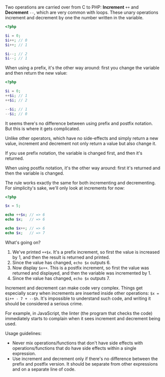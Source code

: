 
Two operations are carried over from C to PHP: **Increment** `++` and **Decrement** `--`, which are very common with loops. These unary operations increment and decrement by one the number written in the variable.

```php
<?php

$i = 0;
$i++; // 0
$i++; // 1

$i--; // 2
$i--; // 1
```

When using a prefix, it's the other way around: first you change the variable and then return the new value:

```php
<?php

$i = 0;
++$i; // 1
++$i; // 2

--$i; // 1
--$i; // 0
```

It seems there's no difference between using prefix and postfix notation. But this is where it gets complicated.

Unlike other operators, which have no side-effects and simply return a new value, increment and decrement not only return a value but also change it.

If you use prefix notation, the variable is changed first, and then it's returned.

When using postfix notation, it's the other way around: first it's returned and then the variable is changed.

The rule works exactly the same for both incrementing and decrementing.  For simplicity's sake, we'll only look at increments for now:

```php
<?php

$x = 5;

echo ++$x; // => 6
echo $x;   // => 6

echo $x++; // => 6
echo $x;   // => 7
```

What's going on?

1. We've printed `++$x`.  It's a prefix increment, so first the value is increased by 1, and then the result is returned and printed.
2. Since the value has changed, `echo $x` outputs 6.
3. Now display `$x++`. This is a postfix increment, so first the value was returned and displayed, and then the variable was incremented by 1.
4. Since the value has changed, `echo $x` outputs 7.

Increment and decrement can make code very complex. Things get especially scary when increments are inserted inside other operations: `$x = $i++ - 7 + --$h`. It's impossible to understand such code, and writing it should be considered a serious crime.

For example, in JavaScript, the linter (the program that checks the code) immediately starts to complain when it sees increment and decrement being used.

Usage guidelines:

* Never mix operations/functions that don't have side effects with operations/functions that do have side effects within a single expression.
* Use increment and decrement only if there's no difference between the prefix and postfix version. It should be separate from other expressions and on a separate line of code.

